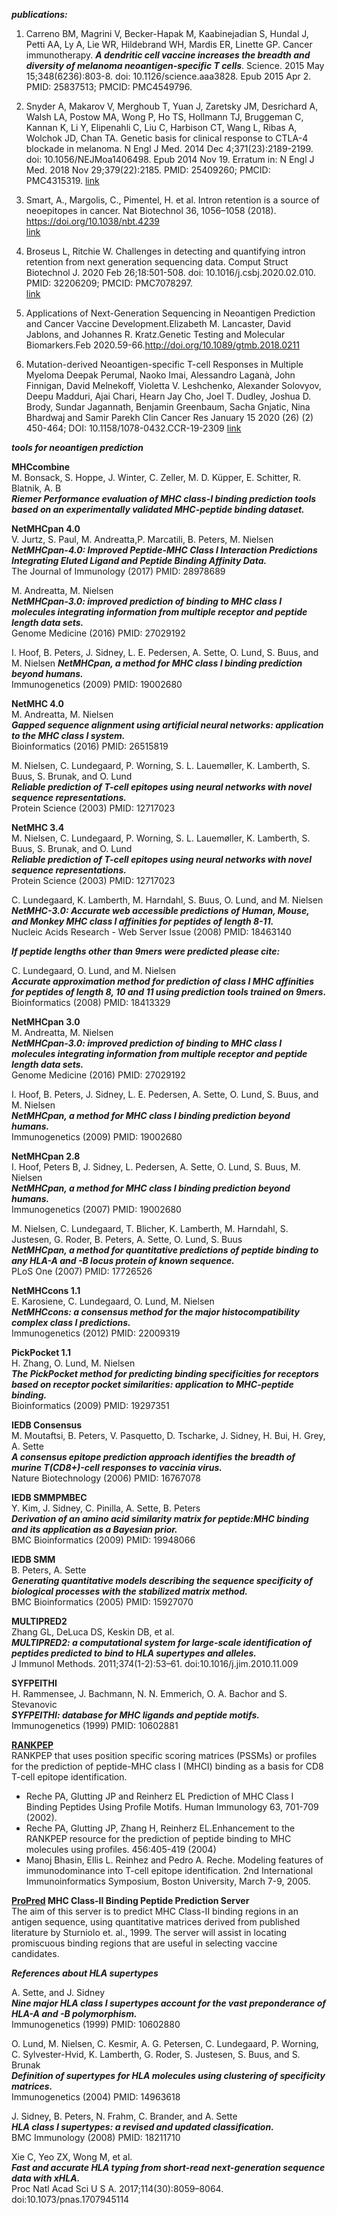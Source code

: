 ***publications:***  
1. Carreno BM, Magrini V, Becker-Hapak M, Kaabinejadian S, Hundal J, Petti AA, Ly A, Lie WR, Hildebrand WH, Mardis ER, Linette GP. Cancer immunotherapy. ***A dendritic cell vaccine increases the breadth and diversity of melanoma neoantigen-specific T cells***. Science. 2015 May 15;348(6236):803-8. doi: 10.1126/science.aaa3828. Epub 2015 Apr 2. PMID: 25837513; PMCID: PMC4549796.  

2. Snyder A, Makarov V, Merghoub T, Yuan J, Zaretsky JM, Desrichard A, Walsh LA, Postow MA, Wong P, Ho TS, Hollmann TJ, Bruggeman C, Kannan K, Li Y, Elipenahli C, Liu C, Harbison CT, Wang L, Ribas A, Wolchok JD, Chan TA. Genetic basis for clinical response to CTLA-4 blockade in melanoma. N Engl J Med. 2014 Dec 4;371(23):2189-2199. doi: 10.1056/NEJMoa1406498. Epub 2014 Nov 19. Erratum in: N Engl J Med. 2018 Nov 29;379(22):2185. PMID: 25409260; PMCID: PMC4315319. [link](https://www.nejm.org/doi/pdf/10.1056/NEJMoa1406498?articleTools=true)  

3. Smart, A., Margolis, C., Pimentel, H. et al. Intron retention is a source of neoepitopes in cancer. Nat Biotechnol 36, 1056–1058 (2018). https://doi.org/10.1038/nbt.4239  
[link](https://www.nature.com/articles/nbt.4239#Sec14)  

4. Broseus L, Ritchie W. Challenges in detecting and quantifying intron retention from next generation sequencing data. Comput Struct Biotechnol J. 2020 Feb 26;18:501-508. doi: 10.1016/j.csbj.2020.02.010. PMID: 32206209; PMCID: PMC7078297.  
[link](https://www.ncbi.nlm.nih.gov/pmc/articles/PMC7078297/)  

5. Applications of Next-Generation Sequencing in Neoantigen Prediction and Cancer Vaccine Development.Elizabeth M. Lancaster, David Jablons, and Johannes R. Kratz.Genetic Testing and Molecular Biomarkers.Feb 2020.59-66.http://doi.org/10.1089/gtmb.2018.0211

6. Mutation-derived Neoantigen-specific T-cell Responses in Multiple Myeloma
Deepak Perumal, Naoko Imai, Alessandro Laganà, John Finnigan, David Melnekoff, Violetta V. Leshchenko, Alexander Solovyov, Deepu Madduri, Ajai Chari, Hearn Jay Cho, Joel T. Dudley, Joshua D. Brody, Sundar Jagannath, Benjamin Greenbaum, Sacha Gnjatic, Nina Bhardwaj and Samir Parekh
Clin Cancer Res January 15 2020 (26) (2) 450-464; DOI: 10.1158/1078-0432.CCR-19-2309 [link](https://clincancerres.aacrjournals.org/content/26/2/450)



***tools for neoantigen prediction***

**MHCcombine**  
M. Bonsack, S. Hoppe, J. Winter, C. Zeller, M. D. Küpper, E. Schitter, R. Blatnik, A. B  
***Riemer Performance evaluation of MHC class-I binding prediction tools based on an experimentally validated MHC-peptide binding dataset.***  

**NetMHCpan 4.0**  
V. Jurtz, S. Paul, M. Andreatta,P. Marcatili, B. Peters, M. Nielsen
***NetMHCpan-4.0: Improved Peptide-MHC Class I Interaction Predictions Integrating Eluted Ligand and Peptide Binding Affinity Data.***  
The Journal of Immunology (2017) PMID: 28978689    

M. Andreatta, M. Nielsen  
***NetMHCpan-3.0: improved prediction of binding to MHC class I molecules integrating information from multiple receptor and peptide length data sets.***  
Genome Medicine (2016) PMID: 27029192  

I. Hoof, B. Peters, J. Sidney, L. E. Pedersen, A. Sette, O. Lund, S. Buus, and M. Nielsen
***NetMHCpan, a method for MHC class I binding prediction beyond humans.***  
Immunogenetics (2009) PMID: 19002680


**NetMHC 4.0**  
M. Andreatta, M. Nielsen  
***Gapped sequence alignment using artificial neural networks: application to the MHC class I system.***  
Bioinformatics (2016) PMID: 26515819  

M. Nielsen, C. Lundegaard, P. Worning, S. L. Lauemøller, K. Lamberth, S. Buus, S. Brunak, and O. Lund   
***Reliable prediction of T-cell epitopes using neural networks with novel sequence representations.***  
Protein Science (2003) PMID: 12717023

**NetMHC 3.4**  
M. Nielsen, C. Lundegaard, P. Worning, S. L. Lauemøller, K. Lamberth, S. Buus, S. Brunak, and O. Lund  
***Reliable prediction of T-cell epitopes using neural networks with novel sequence representations.***  
Protein Science (2003) PMID: 12717023  

C. Lundegaard, K. Lamberth, M. Harndahl, S. Buus, O. Lund, and M. Nielsen  
***NetMHC-3.0: Accurate web accessible predictions of Human, Mouse, and Monkey MHC class I affinities for peptides of length 8-11.***  
Nucleic Acids Research - Web Server Issue (2008) PMID: 18463140  

***If peptide lengths other than 9mers were predicted please cite:***

C. Lundegaard, O. Lund, and M. Nielsen  
***Accurate approximation method for prediction of class I MHC affinities for peptides of length 8, 10 and 11 using prediction tools trained on 9mers.***  
Bioinformatics (2008) PMID: 18413329

**NetMHCpan 3.0**  
M. Andreatta, M. Nielsen  
***NetMHCpan-3.0: improved prediction of binding to MHC class I molecules integrating information from multiple receptor and peptide length data sets.***  
Genome Medicine (2016) PMID: 27029192


I. Hoof, B. Peters, J. Sidney, L. E. Pedersen, A. Sette, O. Lund, S. Buus, and M. Nielsen  
***NetMHCpan, a method for MHC class I binding prediction beyond humans.***  
Immunogenetics (2009) PMID: 19002680  

**NetMHCpan 2.8**    
I. Hoof, Peters B, J. Sidney, L. Pedersen, A. Sette, O. Lund, S. Buus, M. Nielsen  
***NetMHCpan, a method for MHC class I binding prediction beyond humans.***  
Immunogenetics (2007) PMID: 19002680  

M. Nielsen, C. Lundegaard, T. Blicher, K. Lamberth, M. Harndahl, S. Justesen, G. Roder, B. Peters, A. Sette, O. Lund, S. Buus  
***NetMHCpan, a method for quantitative predictions of peptide binding to any HLA-A and -B locus protein of known sequence.***  
PLoS One (2007) PMID: 17726526  

**NetMHCcons 1.1**  
E. Karosiene, C. Lundegaard, O. Lund, M. Nielsen  
***NetMHCcons: a consensus method for the major histocompatibility complex class I predictions.***  
Immunogenetics (2012) PMID: 22009319  

**PickPocket 1.1**  
H. Zhang, O. Lund, M. Nielsen  
***The PickPocket method for predicting binding specificities for receptors based on receptor pocket similarities: application to MHC-peptide binding.***  
Bioinformatics (2009) PMID: 19297351  

**IEDB Consensus**  
M. Moutaftsi, B. Peters, V. Pasquetto, D. Tscharke, J. Sidney, H. Bui, H. Grey, A. Sette  
***A consensus epitope prediction approach identifies the breadth of murine T(CD8+)-cell responses to vaccinia virus.***  
Nature Biotechnology (2006) PMID: 16767078  

**IEDB SMMPMBEC**  
Y. Kim, J. Sidney, C. Pinilla, A. Sette, B. Peters  
***Derivation of an amino acid similarity matrix for peptide:MHC binding and its application as a Bayesian prior.***  
BMC Bioinformatics (2009) PMID: 19948066  

**IEDB SMM**  
B. Peters, A. Sette  
***Generating quantitative models describing the sequence specificity of biological processes with the stabilized matrix method.***  
BMC Bioinformatics (2005) PMID: 15927070  

**MULTIPRED2**  
Zhang GL, DeLuca DS, Keskin DB, et al.   
***MULTIPRED2: a computational system for large-scale identification of peptides predicted to bind to HLA supertypes and alleles.***   
J Immunol Methods. 2011;374(1-2):53–61. doi:10.1016/j.jim.2010.11.009

**SYFPEITHI**  
H. Rammensee, J. Bachmann, N. N. Emmerich, O. A. Bachor and S. Stevanovic  
***SYFPEITHI: database for MHC ligands and peptide motifs.***  
Immunogenetics (1999) PMID: 10602881  

**[RANKPEP](http://imed.med.ucm.es/Tools/rankpep.html)**  
RANKPEP that uses position specific scoring matrices (PSSMs) or profiles for the prediction of peptide-MHC class I (MHCI) binding as a basis for CD8 T-cell epitope identification.  
* Reche PA, Glutting JP and Reinherz EL Prediction of MHC Class I Binding Peptides Using Profile Motifs. Human Immunology 63, 701-709 (2002).  
* Reche PA, Glutting JP, Zhang H, Reinherz EL.Enhancement to the RANKPEP resource for the prediction of peptide binding to MHC molecules using profiles. 456:405-419 (2004)  
* Manoj Bhasin, Ellis L. Reinhez and Pedro A. Reche. Modeling features of immunodominance into T-cell epitope identification. 2nd International Immunoinformatics Symposium, Boston University, March 7-9, 2005.  

**[ProPred](http://crdd.osdd.net/raghava/propred/) MHC Class-II Binding Peptide Prediction Server**  
The aim of this server is to predict MHC Class-II binding regions in an antigen sequence, using quantitative matrices derived from published literature by Sturniolo et. al., 1999.  The server will assist in locating promiscuous binding regions that are useful in selecting vaccine candidates.


***References about HLA supertypes***

A. Sette, and J. Sidney  
***Nine major HLA class I supertypes account for the vast preponderance of HLA-A and -B polymorphism.***  
Immunogenetics (1999) PMID: 10602880  

O. Lund, M. Nielsen, C. Kesmir, A. G. Petersen, C. Lundegaard, P. Worning, C. Sylvester-Hvid, K. Lamberth, G. Roder, S. Justesen, S. Buus, and S. Brunak  
***Definition of supertypes for HLA molecules using clustering of specificity matrices.***  
Immunogenetics (2004) PMID: 14963618  

J. Sidney, B. Peters, N. Frahm, C. Brander, and A. Sette  
***HLA class I supertypes: a revised and updated classification.***  
BMC Immunology (2008) PMID: 18211710  

Xie C, Yeo ZX, Wong M, et al.   
***Fast and accurate HLA typing from short-read next-generation sequence data with xHLA.***  
Proc Natl Acad Sci U S A. 2017;114(30):8059–8064. doi:10.1073/pnas.1707945114